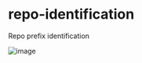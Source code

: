 # repo-identification
Repo prefix identification


![image](https://github.com/Gavin-Currie/repo-identification/assets/37574693/5d3baf59-8f35-42aa-a270-8dc88fdd172d)
